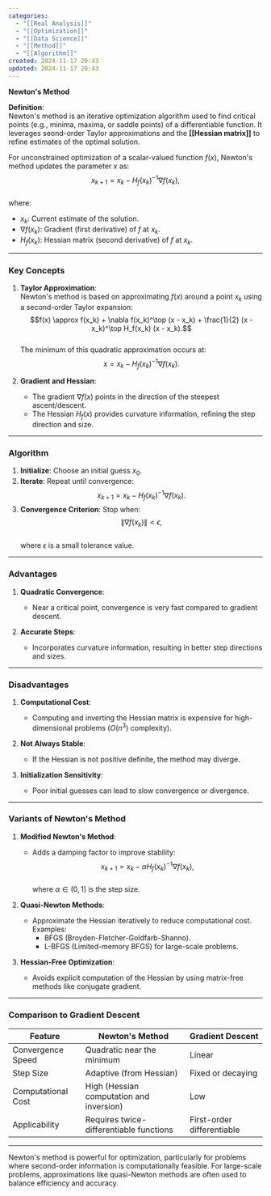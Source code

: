 ```yaml
---
categories:
  - "[[Real Analysis]]"
  - "[[Optimization]]"
  - "[[Data Science]]"
  - "[[Method]]"
  - "[[Algorithm]]"
created: 2024-11-17 20:43
updated: 2024-11-17 20:43
---
```

**Newton's Method**  

**Definition**:  
Newton's method is an iterative optimization algorithm used to find critical points (e.g., minima, maxima, or saddle points) of a differentiable function. It leverages seond-order Taylor approximations and the **[[Hessian matrix]]** to refine estimates of the optimal solution.  

For unconstrained optimization of a scalar-valued function $f(x)$, Newton's method updates the parameter $x$ as:  
$$x_{k+1} = x_k - H_f(x_k)^{-1} \nabla f(x_k),$$  
where:  
- $x_k$: Current estimate of the solution.  
- $\nabla f(x_k)$: Gradient (first derivative) of $f$ at $x_k$.  
- $H_f(x_k)$: Hessian matrix (second derivative) of $f$ at $x_k$.  

---
### **Key Concepts**

1. **Taylor Approximation**:  
   Newton's method is based on approximating $f(x)$ around a point $x_k$ using a second-order Taylor expansion:  
   $$f(x) \approx f(x_k) + \nabla f(x_k)^\top (x - x_k) + \frac{1}{2} (x - x_k)^\top H_f(x_k) (x - x_k).$$  
   The minimum of this quadratic approximation occurs at:  
   $$x = x_k - H_f(x_k)^{-1} \nabla f(x_k).$$  

2. **Gradient and Hessian**:  
   - The gradient $\nabla f(x)$ points in the direction of the steepest ascent/descent.  
   - The Hessian $H_f(x)$ provides curvature information, refining the step direction and size.  

---
### **Algorithm**  

1. **Initialize**: Choose an initial guess $x_0$.  
2. **Iterate**: Repeat until convergence:  
   $$x_{k+1} = x_k - H_f(x_k)^{-1} \nabla f(x_k).$$  
3. **Convergence Criterion**: Stop when:  
   $$\|\nabla f(x_k)\| < \epsilon,$$  
   where $\epsilon$ is a small tolerance value.  

---

### **Advantages**  

1. **Quadratic Convergence**:  
   - Near a critical point, convergence is very fast compared to gradient descent.  

2. **Accurate Steps**:  
   - Incorporates curvature information, resulting in better step directions and sizes.  

---

### **Disadvantages**  

1. **Computational Cost**:  
   - Computing and inverting the Hessian matrix is expensive for high-dimensional problems ($O(n^3)$ complexity).  

2. **Not Always Stable**:  
   - If the Hessian is not positive definite, the method may diverge.  

3. **Initialization Sensitivity**:  
   - Poor initial guesses can lead to slow convergence or divergence.  

---

### **Variants of Newton's Method**

1. **Modified Newton's Method**:  
   - Adds a damping factor to improve stability:  
     $$x_{k+1} = x_k - \alpha H_f(x_k)^{-1} \nabla f(x_k),$$  
     where $\alpha \in (0, 1]$ is the step size.  

2. **Quasi-Newton Methods**:  
   - Approximate the Hessian iteratively to reduce computational cost. Examples:  
     - BFGS (Broyden-Fletcher-Goldfarb-Shanno).  
     - L-BFGS (Limited-memory BFGS) for large-scale problems.  

3. **Hessian-Free Optimization**:  
   - Avoids explicit computation of the Hessian by using matrix-free methods like conjugate gradient.  

---

### **Comparison to Gradient Descent**

| Feature            | Newton's Method                          | Gradient Descent           |
| ------------------ | ---------------------------------------- | -------------------------- |
| Convergence Speed  | Quadratic near the minimum               | Linear                     |
| Step Size          | Adaptive (from Hessian)                  | Fixed or decaying          |
| Computational Cost | High (Hessian computation and inversion) | Low                        |
| Applicability      | Requires twice-differentiable functions  | First-order differentiable |

---

Newton's method is powerful for optimization, particularly for problems where second-order information is computationally feasible. For large-scale problems, approximations like quasi-Newton methods are often used to balance efficiency and accuracy.
